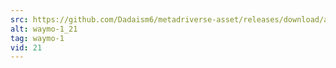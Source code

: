 ```yaml
---
src: https://github.com/Dadaism6/metadriverse-asset/releases/download/assetsv1.0.2/waymo-1_21.mp4
alt: waymo-1_21
tag: waymo-1
vid: 21
---
```

